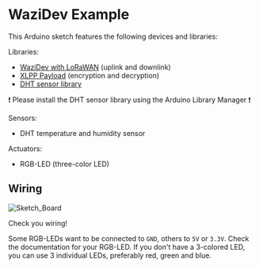 # WaziDev Example

This Arduino sketch features the following devices and libraries:

Libraries:

- [WaziDev with LoRaWAN](https://github.com/Waziup/wazidev-lib) (uplink and downlink)
- [XLPP Payload](https://github.com/Waziup/arduino-xlpp) (encryption and decryption)
- [DHT sensor library](https://www.arduino.cc/reference/en/libraries/dht-sensor-library/)

❗ Please install the DHT sensor library using the Arduino Library Manager ❗

Sensors:

- DHT temperature and humidity sensor

Actuators:

- RGB-LED (three-color LED)


## Wiring

![Sketch_Board](Sketch_Board.png)

Check you wiring!

Some RGB-LEDs want to be connected to `GND`, others to `5V` or `3.3V`. Check the documentation for your RGB-LED. If you don't have a 3-colored LED, you can use 3 individual LEDs, preferably red, green and blue.

